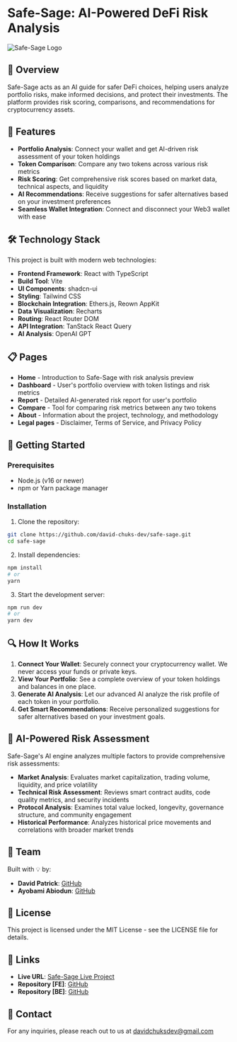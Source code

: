 
# Safe-Sage: AI-Powered DeFi Risk Analysis

![Safe-Sage Logo](https://github.com/David-patrick-chuks/safe-sage-ui-guardian-62/blob/main/public/safesageLOGO.jpg)

## 🔮 Overview

Safe-Sage acts as an AI guide for safer DeFi choices, helping users analyze portfolio risks, make informed decisions, and protect their investments. The platform provides risk scoring, comparisons, and recommendations for cryptocurrency assets.

## 🚀 Features

- **Portfolio Analysis**: Connect your wallet and get AI-driven risk assessment of your token holdings
- **Token Comparison**: Compare any two tokens across various risk metrics
- **Risk Scoring**: Get comprehensive risk scores based on market data, technical aspects, and liquidity
- **AI Recommendations**: Receive suggestions for safer alternatives based on your investment preferences
- **Seamless Wallet Integration**: Connect and disconnect your Web3 wallet with ease

## 🛠️ Technology Stack

This project is built with modern web technologies:

- **Frontend Framework**: React with TypeScript
- **Build Tool**: Vite
- **UI Components**: shadcn-ui
- **Styling**: Tailwind CSS
- **Blockchain Integration**: Ethers.js, Reown AppKit
- **Data Visualization**: Recharts
- **Routing**: React Router DOM
- **API Integration**: TanStack React Query
- **AI Analysis**: OpenAI GPT

## 📋 Pages

- **Home** - Introduction to Safe-Sage with risk analysis preview
- **Dashboard** - User's portfolio overview with token listings and risk metrics
- **Report** - Detailed AI-generated risk report for user's portfolio
- **Compare** - Tool for comparing risk metrics between any two tokens
- **About** - Information about the project, technology, and methodology
- **Legal pages** - Disclaimer, Terms of Service, and Privacy Policy

## 🔧 Getting Started

### Prerequisites

- Node.js (v16 or newer)
- npm or Yarn package manager

### Installation

1. Clone the repository:
```bash
git clone https://github.com/david-chuks-dev/safe-sage.git
cd safe-sage
```

2. Install dependencies:
```bash
npm install
# or
yarn
```

3. Start the development server:
```bash
npm run dev
# or
yarn dev
```

## 🔍 How It Works

1. **Connect Your Wallet**: Securely connect your cryptocurrency wallet. We never access your funds or private keys.
2. **View Your Portfolio**: See a complete overview of your token holdings and balances in one place.
3. **Generate AI Analysis**: Let our advanced AI analyze the risk profile of each token in your portfolio.
4. **Get Smart Recommendations**: Receive personalized suggestions for safer alternatives based on your investment goals.

## 🧠 AI-Powered Risk Assessment

Safe-Sage's AI engine analyzes multiple factors to provide comprehensive risk assessments:

- **Market Analysis**: Evaluates market capitalization, trading volume, liquidity, and price volatility
- **Technical Risk Assessment**: Reviews smart contract audits, code quality metrics, and security incidents
- **Protocol Analysis**: Examines total value locked, longevity, governance structure, and community engagement
- **Historical Performance**: Analyzes historical price movements and correlations with broader market trends

## 👥 Team

Built with 💡 by:

- **David Patrick**: [GitHub](https://github.com/David-patrick-chuks)
- **Ayobami Abiodun**: [GitHub](https://github.com/AABams-Dev)

## 📝 License

This project is licensed under the MIT License - see the LICENSE file for details.

## 🔗 Links

- **Live URL**: [Safe-Sage Live Project](https://safesage-main.vercel.app)
- **Repository [FE]**: [GitHub](https://github.com/David-patrick-chuks/safe-sage)
- **Repository [BE]**: [GitHub](https://github.com/David-patrick-chuks/safe-sage)

## 📱 Contact

For any inquiries, please reach out to us at davidchuksdev@gmail.com
